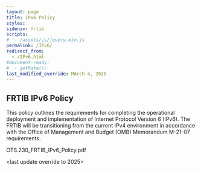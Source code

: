 ```yaml
---
layout: page
title: IPv6 Policy
styles:
sidenav: frtib
scripts:
#  - /assets/js/jquery.min.js
permalink: /IPv6/
redirect_from:
  - /IPv6.html
#document-ready:
#  - getRate();
last_modified_override: MArch 4, 2025
---
```


## FRTIB IPv6 Policy
This policy outlines the requirements for completing the operational deployment and implementation of Internet Protocol Version 6 (IPv6). The FRTIB will be transitioning from the current IPv4 environment in accordance with the Office of Management and Budget (OMB) Memorandum M-21-07 requirements.

OTS.230_FRTIB_IPv6_Policy.pdf

<last update override to 2025>

<!-- CONTENT END -->
